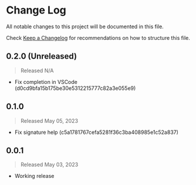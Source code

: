 # Change Log

All notable changes to this project will be documented in this file.

Check [Keep a Changelog](http://keepachangelog.com/) for recommendations on how to structure this file.


## 0.2.0 (Unreleased)
> Released N/A

* Fix completion in VSCode (d0cd9bfa15b175be30e5312215777c82a3e055e9)

## 0.1.0
> Released May 05, 2023

* Fix signature help (c5a1781767cefa5281f36c3ba408985e1c52a837)

## 0.0.1
> Released May 03, 2023

* Working release
